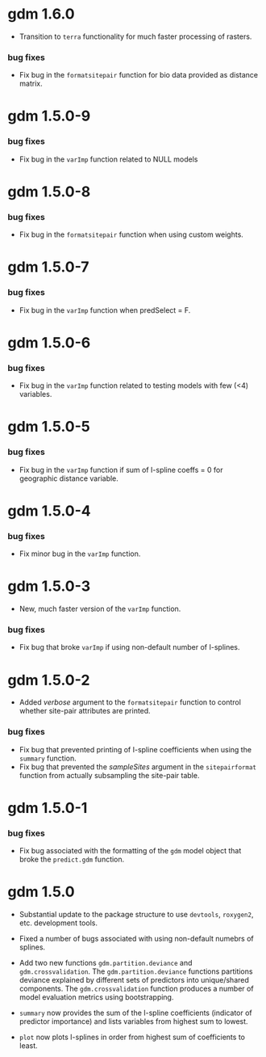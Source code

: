 <!-- See http://style.tidyverse.org/news.html for advice on writing news -->

# gdm 1.6.0
* Transition to `terra` functionality for much faster processing of rasters.
### bug fixes
* Fix bug in the `formatsitepair` function for bio data provided as distance matrix.

# gdm 1.5.0-9
### bug fixes
* Fix bug in the `varImp` function related to NULL models

# gdm 1.5.0-8
### bug fixes
* Fix bug in the `formatsitepair` function when using custom weights. 

# gdm 1.5.0-7
### bug fixes
* Fix bug in the `varImp` function when predSelect = F.

# gdm 1.5.0-6
### bug fixes
* Fix bug in the `varImp` function related to testing models with few (<4) variables.

# gdm 1.5.0-5
### bug fixes
* Fix bug in the `varImp` function if sum of I-spline coeffs = 0 for geographic distance variable.

# gdm 1.5.0-4
### bug fixes
* Fix minor bug in the `varImp` function.

# gdm 1.5.0-3
* New, much faster version of the `varImp` function.

### bug fixes
* Fix bug that broke `varImp` if using non-default number of I-splines.

# gdm 1.5.0-2
* Added *verbose* argument to the `formatsitepair` function to control whether site-pair attributes are printed.

### bug fixes
* Fix bug that prevented printing of I-spline coefficients when using the `summary` function.
* Fix bug that prevented the *sampleSites* argument in the `sitepairformat` function from actually subsampling the site-pair table.

# gdm 1.5.0-1
### bug fixes
* Fix bug associated with the formatting of the `gdm` model object that broke the `predict.gdm` function.

# gdm 1.5.0
* Substantial update to the package structure to use `devtools`, `roxygen2`, etc. development tools.

* Fixed a number of bugs associated with using non-default numebrs of splines. 

* Add two new functions `gdm.partition.deviance` and `gdm.crossvalidation`. The `gdm.partition.deviance` functions partitions deviance explained by different sets of predictors into unique/shared components. The `gdm.crossvalidation` function produces a number of model evaluation metrics using bootstrapping.

* `summary` now provides the sum of the I-spline coefficients (indicator of predictor importance) and lists variables from highest sum to lowest.

* `plot` now plots I-splines in order from highest sum of coefficients to least.
